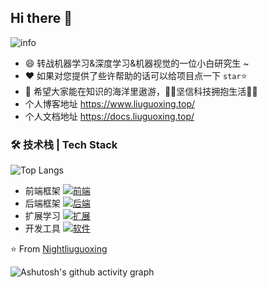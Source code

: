 ## Hi there 👋

![info](https://github-readme-stats.vercel.app/api?username=Nightliuguoxing&show_icons=true&count_private=true&hide=prs&theme=default_repocard)

- 😄 转战机器学习&深度学习&机器视觉的一位小白研究生 ~
- ❤ 如果对您提供了些许帮助的话可以给项目点一下 `star`⭐
- 🎏 希望大家能在知识的海洋里遨游，🐱‍🏍坚信科技拥抱生活🙆‍♂️
- 个人博客地址 https://www.liuguoxing.top/
- 个人文档地址 https://docs.liuguoxing.top/

### 🛠 技术栈 | Tech Stack

![Top Langs](https://github-readme-stats.vercel.app/api/top-langs/?username=Nightliuguoxing&layout=compact)

- 前端框架 [![前端](https://skillicons.dev/icons?i=html,css,js,bootstrap,jquery,angular,vue,nuxt,django,flask,spring)](https://skillicons.dev)
- 后端框架 [![后端](https://skillicons.dev/icons?i=c,cpp,java,python,go,flutter,maven,mongodb,mysql,redis,pytorch,tensorflow,solidity)](https://skillicons.dev)
- 扩展学习 [![扩展](https://skillicons.dev/icons?i=ps,pr,latex,linux,regex)](https://skillicons.dev)
- 开发工具 [![软件](https://skillicons.dev/icons?i=bash,powershell,docker,eclipse,git,github,gitlab,idea,md,nginx,vercel,vim,vscode)](https://skillicons.dev)

⭐️ From [Nightliuguoxing](https://github.com/Nightliuguoxing)

![Ashutosh's github activity graph](https://activity-graph.herokuapp.com/graph?username=Nightliuguoxing&theme=dracula)